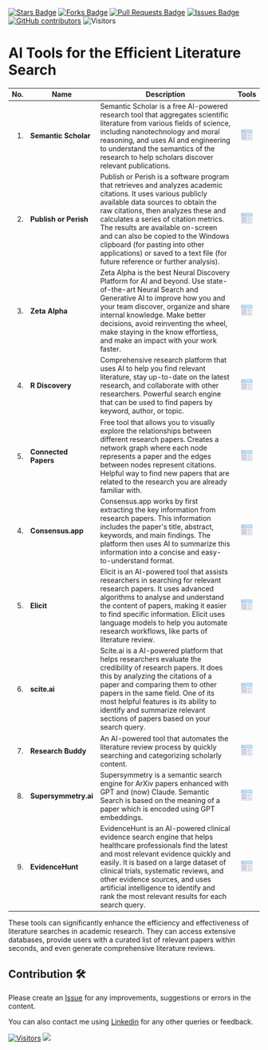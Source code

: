 <a href="https://github.com/drshahizan/SLR-FC/stargazers"><img src="https://img.shields.io/github/stars/drshahizan/SLR-FC" alt="Stars Badge"/></a>
<a href="https://github.com/drshahizan/SLR-FC/network/members"><img src="https://img.shields.io/github/forks/drshahizan/SLR-FC" alt="Forks Badge"/></a>
<a href="https://github.com/drshahizan/SLR-FC"><img src="https://img.shields.io/github/issues-pr/drshahizan/SLR-FC" alt="Pull Requests Badge"/></a>
<a href="https://github.com/drshahizan/SLR-FC/issues"><img src="https://img.shields.io/github/issues/drshahizan/SLR-FC" alt="Issues Badge"/></a>
<a href="https://github.com/drshahizan/SLR-FC/graphs/contributors"><img alt="GitHub contributors" src="https://img.shields.io/github/contributors/drshahizan/SLR-FC?color=2b9348"></a>
![Visitors](https://api.visitorbadge.io/api/visitors?path=https%3A%2F%2Fgithub.com%2Fdrshahizan%2FSLR-FC&labelColor=%23d9e3f0&countColor=%23697689&style=flat)

# AI Tools for the Efficient Literature Search

| No.  | Name | Description | Tools |
|------: | ------------------|-----|:--------:|
| 1. | **Semantic Scholar** | Semantic Scholar is a free AI-powered research tool that aggregates scientific literature from various fields of science, including nanotechnology and moral reasoning, and uses AI and engineering to understand the semantics of the research to help scholars discover relevant publications. | <a href="https://www.semanticscholar.org/" ><img src="../images/article.png" width="24px" height="24px" ></a> |
| 2. | **Publish or Perish** | Publish or Perish is a software program that retrieves and analyzes academic citations. It uses various publicly available data sources to obtain the raw citations, then analyzes these and calculates a series of citation metrics. The results are available on-screen and can also be copied to the Windows clipboard (for pasting into other applications) or saved to a text file (for future reference or further analysis). | <a href="https://harzing.com/resources/publish-or-perish" ><img src="../images/article.png" width="24px" height="24px" ></a> |
| 3. | **Zeta Alpha** | Zeta Alpha is the best Neural Discovery Platform for AI and beyond. Use state-of-the-art Neural Search and Generative AI to improve how you and your team discover, organize and share internal knowledge. Make better decisions, avoid reinventing the wheel, make staying in the know effortless, and make an impact with your work faster. | <a href="https://search.zeta-alpha.com/" ><img src="../images/article.png" width="24px" height="24px" ></a> |
| 4. | **R Discovery** | Comprehensive research platform that uses AI to help you find relevant literature, stay up-to-date on the latest research, and collaborate with other researchers. Powerful search engine that can be used to find papers by keyword, author, or topic. | <a href="https://discovery.researcher.life/" ><img src="../images/article.png" width="24px" height="24px" ></a> |
| 5. | **Connected Papers** | Free tool that allows you to visually explore the relationships between different research papers. Creates a network graph where each node represents a paper and the edges between nodes represent citations. Helpful way to find new papers that are related to the research you are already familiar with. | <a href="https://www.connectedpapers.com" ><img src="../images/article.png" width="24px" height="24px" ></a> |
| 4. | **Consensus.app** | Consensus.app works by first extracting the key information from research papers. This information includes the paper's title, abstract, keywords, and main findings. The platform then uses AI to summarize this information into a concise and easy-to-understand format. | <a href="https://consensus.app/" ><img src="../images/article.png" width="24px" height="24px" ></a> |
| 5. | **Elicit** | Elicit is an AI-powered tool that assists researchers in searching for relevant research papers. It uses advanced algorithms to analyse and understand the content of papers, making it easier to find specific information. Elicit uses language models to help you automate research workflows, like parts of literature review. | <a href="https://elicit.com/" ><img src="../images/article.png" width="24px" height="24px" ></a> |
| 6. | **scite.ai** | Scite.ai is a AI-powered platform that helps researchers evaluate the credibility of research papers. It does this by analyzing the citations of a paper and comparing them to other papers in the same field. One of its most helpful features is its ability to identify and summarize relevant sections of papers based on your search query.| <a href="https://scite.ai/" ><img src="../images/article.png" width="24px" height="24px" ></a> |
| 7. | **Research Buddy** | An AI-powered tool that automates the literature review process by quickly searching and categorizing scholarly content. | <a href="https://researchbuddy.app/search" ><img src="../images/article.png" width="24px" height="24px" ></a> |
| 8. | **Supersymmetry.ai** | Supersymmetry is a semantic search engine for ArXiv papers enhanced with GPT and (now) Claude. Semantic Search is based on the meaning of a paper which is encoded using GPT embeddings. | <a href="https://researchbuddy.app/search" ><img src="../images/article.png" width="24px" height="24px" ></a> |
| 9. | **EvidenceHunt** | EvidenceHunt is an AI-powered clinical evidence search engine that helps healthcare professionals find the latest and most relevant evidence quickly and easily. It is based on a large dataset of clinical trials, systematic reviews, and other evidence sources, and uses artificial intelligence to identify and rank the most relevant results for each search query. | <a href="https://evidencehunt.com/" ><img src="../images/article.png" width="24px" height="24px" ></a> |

These tools can significantly enhance the efficiency and effectiveness of literature searches in academic research. They can access extensive databases, provide users with a curated list of relevant papers within seconds, and even generate comprehensive literature reviews.

## Contribution 🛠️
Please create an [Issue](https://github.com/drshahizan/MCSD1043/issues) for any improvements, suggestions or errors in the content.

You can also contact me using [Linkedin](https://www.linkedin.com/in/drshahizan/) for any other queries or feedback.

[![Visitors](https://api.visitorbadge.io/api/visitors?path=https%3A%2F%2Fgithub.com%2Fdrshahizan&labelColor=%23697689&countColor=%23555555&style=plastic)](https://visitorbadge.io/status?path=https%3A%2F%2Fgithub.com%2Fdrshahizan)
![](https://hit.yhype.me/github/profile?user_id=81284918)

